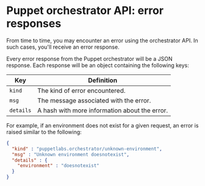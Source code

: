 # Puppet orchestrator API: error responses

From time to time, you may encounter an error using the orchestrator API. In such cases, you'll receive an error response.

Every error response from the Puppet orchestrator will be a JSON response. Each response will be an object containing the following keys:

|Key|Definition|
|---|----------|
|`kind`|The kind of error encountered.|
|`msg`|The message associated with the error.|
|`details`|A hash with more information about the error.|

For example, if an environment does not exist for a given request, an error is raised similar to the following:

```json
{
  "kind" : "puppetlabs.orchestrator/unknown-environment",
  "msg" : "Unknown environment doesnotexist",
  "details" : {
    "environment" : "doesnotexist"
  }
}
```

